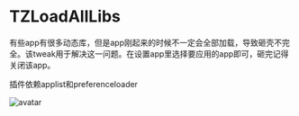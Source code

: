 # TZLoadAllLibs
有些app有很多动态库，但是app刚起来的时候不一定会全部加载，导致砸壳不完全。该tweak用于解决这一问题。在设置app里选择要应用的app即可，砸完记得关闭该app。

插件依赖applist和preferenceloader


![avatar](https://github.com/TozyZuo/TZLoadAllLibs/raw/master/Resources/console.png)